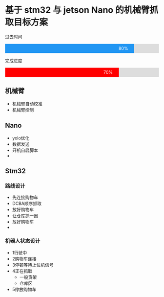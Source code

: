 # 基于 stm32 与 jetson Nano 的机械臂抓取目标方案

<style>
.container {
width: 100%;
background-color: #ddd;
}

.skills {
text-align: right;
padding-right: 20px;
line-height: 30px;
color: white;
}

.bar1 {width: 80%; background-color: #2196F3;}
.bar2 {width: 70%; background-color: red;}
</style>

<p>过去时间</p>
<div class="container">
<div class="skills bar1">80%</div>
</div>

<p>完成进度</p>
<div class="container">
<div class="skills bar2">70%</div>
</div>

## 机械臂

- 机械臂自动校准
- 机械臂控制

## Nano

- yolo优化
- 数据发送
- 开机自启脚本
- 
## Stm32

### 路线设计
 - 先连接购物车
 - DCBA顺序抓取
 - 放好购物车
 - 让仓库抓一圈
 - 放好购物车
 - 
### 机器人状态设计
 - 1行驶中
 - 2购物车连接
 - 3停顿等待上位机信号
 - 4正在抓取
    - 一般货架
    - 仓库区
 - 5停放购物车